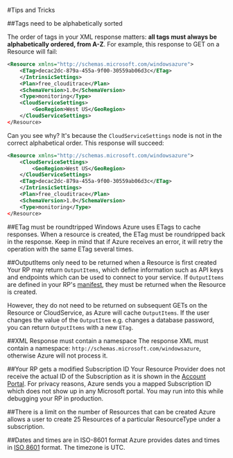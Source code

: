 #Tips and Tricks


##Tags need to be alphabetically sorted

The order of tags in your XML response matters: **all tags must always be alphabetically ordered, from A-Z**. For example, this response to GET on a Resource will fail:

```xml
<Resource xmlns="http://schemas.microsoft.com/windowsazure">
	<ETag>decac2dc-879a-455a-9f00-30559ab06d3c</ETag>
	</IntrinsicSettings>
	<Plan>free_clouditrace</Plan>
	<SchemaVersion>1.0</SchemaVersion>
	<Type>monitoring</Type>
	<CloudServiceSettings>
		<GeoRegion>West US</GeoRegion>
	</CloudServiceSettings>
</Resource>
```
Can you see why? It's because the `CloudServiceSettings` node is not in the correct alphabetical order. This response will succeed:

```xml
<Resource xmlns="http://schemas.microsoft.com/windowsazure">
	<CloudServiceSettings>
		<GeoRegion>West US</GeoRegion>
	</CloudServiceSettings>
	<ETag>decac2dc-879a-455a-9f00-30559ab06d3c</ETag>
	</IntrinsicSettings>
	<Plan>free_clouditrace</Plan>
	<SchemaVersion>1.0</SchemaVersion>
	<Type>monitoring</Type>
</Resource>
```

##ETag must be roundtripped
Windows Azure uses ETags to cache responses. When a resource is created, the ETag must be roundripped back in the response. Keep in mind that if Azure receives an error, it will retry the operation with the same ETag several times.

##OutputItems only need to be returned when a Resource is first created
Your RP may return `OutputItems`, which define information such as API keys and endpoints which can be used to connect to your service. If `OutputItems` are defined in your RP's [manifest](https://github.com/Azure/azure-resource-provider-sdk/tree/master/docs/concepts.md), they must be returned when the Resource is created.

However, they do not need to be returned on subsequent GETs on the Resource or CloudService, as Azure will cache `OutputItems`. If the user changes the value of the `OutputItem` e.g. changes a database password, you can return `OutputItems` with a new `ETag`.


##XML Response must contain a namespace
The response XML must contain a namespace: `http://schemas.microsoft.com/windowsazure`, otherwise Azure will not process it.

##Your RP gets a modified Subscription ID
Your Resource Provider does not receive the actual ID of the Subscription as it is shown in the [Account Portal](https://account.windowsazure.com). For privacy reasons, Azure sends you a mapped Subscription ID which does not show up in any Microsoft portal. You may run into this while debugging your RP in production.

##There is a limit on the number of Resources that can be created
Azure allows a user to create 25 Resources of a particular ResourceType under a subscription.

##Dates and times are in ISO-8601 format
Azure provides dates and times in [ISO 8601](http://en.wikipedia.org/wiki/ISO_8601) format. The timezone is UTC.
